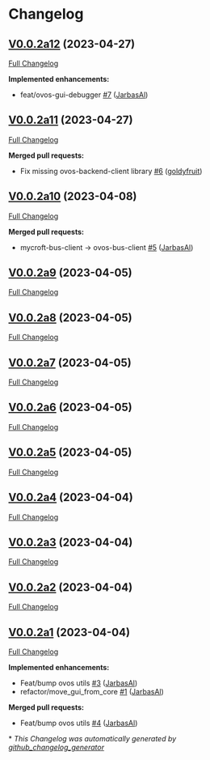 # Changelog

## [V0.0.2a12](https://github.com/OpenVoiceOS/ovos-gui/tree/V0.0.2a12) (2023-04-27)

[Full Changelog](https://github.com/OpenVoiceOS/ovos-gui/compare/V0.0.2a11...V0.0.2a12)

**Implemented enhancements:**

- feat/ovos-gui-debugger [\#7](https://github.com/OpenVoiceOS/ovos-gui/pull/7) ([JarbasAl](https://github.com/JarbasAl))

## [V0.0.2a11](https://github.com/OpenVoiceOS/ovos-gui/tree/V0.0.2a11) (2023-04-27)

[Full Changelog](https://github.com/OpenVoiceOS/ovos-gui/compare/V0.0.2a10...V0.0.2a11)

**Merged pull requests:**

- Fix missing ovos-backend-client library [\#6](https://github.com/OpenVoiceOS/ovos-gui/pull/6) ([goldyfruit](https://github.com/goldyfruit))

## [V0.0.2a10](https://github.com/OpenVoiceOS/ovos-gui/tree/V0.0.2a10) (2023-04-08)

[Full Changelog](https://github.com/OpenVoiceOS/ovos-gui/compare/V0.0.2a9...V0.0.2a10)

**Merged pull requests:**

- mycroft-bus-client -\> ovos-bus-client [\#5](https://github.com/OpenVoiceOS/ovos-gui/pull/5) ([JarbasAl](https://github.com/JarbasAl))

## [V0.0.2a9](https://github.com/OpenVoiceOS/ovos-gui/tree/V0.0.2a9) (2023-04-05)

[Full Changelog](https://github.com/OpenVoiceOS/ovos-gui/compare/V0.0.2a8...V0.0.2a9)

## [V0.0.2a8](https://github.com/OpenVoiceOS/ovos-gui/tree/V0.0.2a8) (2023-04-05)

[Full Changelog](https://github.com/OpenVoiceOS/ovos-gui/compare/V0.0.2a7...V0.0.2a8)

## [V0.0.2a7](https://github.com/OpenVoiceOS/ovos-gui/tree/V0.0.2a7) (2023-04-05)

[Full Changelog](https://github.com/OpenVoiceOS/ovos-gui/compare/V0.0.2a6...V0.0.2a7)

## [V0.0.2a6](https://github.com/OpenVoiceOS/ovos-gui/tree/V0.0.2a6) (2023-04-05)

[Full Changelog](https://github.com/OpenVoiceOS/ovos-gui/compare/V0.0.2a5...V0.0.2a6)

## [V0.0.2a5](https://github.com/OpenVoiceOS/ovos-gui/tree/V0.0.2a5) (2023-04-05)

[Full Changelog](https://github.com/OpenVoiceOS/ovos-gui/compare/V0.0.2a4...V0.0.2a5)

## [V0.0.2a4](https://github.com/OpenVoiceOS/ovos-gui/tree/V0.0.2a4) (2023-04-04)

[Full Changelog](https://github.com/OpenVoiceOS/ovos-gui/compare/V0.0.2a3...V0.0.2a4)

## [V0.0.2a3](https://github.com/OpenVoiceOS/ovos-gui/tree/V0.0.2a3) (2023-04-04)

[Full Changelog](https://github.com/OpenVoiceOS/ovos-gui/compare/V0.0.2a2...V0.0.2a3)

## [V0.0.2a2](https://github.com/OpenVoiceOS/ovos-gui/tree/V0.0.2a2) (2023-04-04)

[Full Changelog](https://github.com/OpenVoiceOS/ovos-gui/compare/V0.0.2a1...V0.0.2a2)

## [V0.0.2a1](https://github.com/OpenVoiceOS/ovos-gui/tree/V0.0.2a1) (2023-04-04)

[Full Changelog](https://github.com/OpenVoiceOS/ovos-gui/compare/df12af7ee5204fdf331a0694fc1dafa2a54e2a5a...V0.0.2a1)

**Implemented enhancements:**

- Feat/bump ovos utils [\#3](https://github.com/OpenVoiceOS/ovos-gui/pull/3) ([JarbasAl](https://github.com/JarbasAl))
- refactor/move\_gui\_from\_core [\#1](https://github.com/OpenVoiceOS/ovos-gui/pull/1) ([JarbasAl](https://github.com/JarbasAl))

**Merged pull requests:**

- Feat/bump ovos utils [\#4](https://github.com/OpenVoiceOS/ovos-gui/pull/4) ([JarbasAl](https://github.com/JarbasAl))



\* *This Changelog was automatically generated by [github_changelog_generator](https://github.com/github-changelog-generator/github-changelog-generator)*
